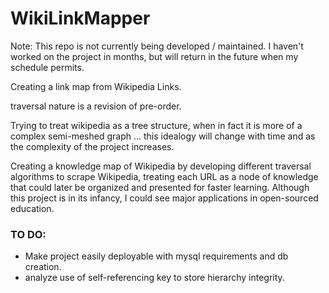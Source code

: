 # WikiLinkMapper
Note: This repo is not currently being developed / maintained. I haven't worked on the project in months, but will return in the future when my schedule permits.

Creating a link map from Wikipedia Links.

traversal nature is a revision of pre-order.

Trying to treat wikipedia as a tree structure, when in fact it is more of a complex semi-meshed graph ... this idealogy will change with time and as the complexity of the project increases.

Creating a knowledge map of Wikipedia by developing different traversal algorithms to scrape Wikipedia, treating each URL as a node of knowledge that could later be organized and presented for faster learning. Although this project is in its infancy, I could see major applications in open-sourced education.

### TO DO:
* Make project easily deployable with mysql requirements and db creation.
* analyze use of self-referencing key to store hierarchy integrity.


